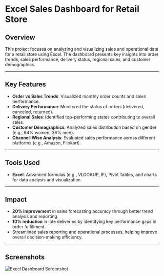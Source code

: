 # Excel Sales Dashboard for Retail Store

## Overview
This project focuses on analyzing and visualizing sales and operational data for a retail store using Excel. The dashboard presents key insights into order trends, sales performance, delivery status, regional sales, and customer demographics.

---

## Key Features
- **Order vs Sales Trends**: Visualized monthly order counts and sales performance.
- **Delivery Performance**: Monitored the status of orders (delivered, canceled, returned).
- **Regional Sales**: Identified top-performing states contributing to overall sales.
- **Customer Demographics**: Analyzed sales distribution based on gender (e.g., 64% women, 36% men).
- **Channel-Wise Analysis**: Evaluated sales performance across different platforms (e.g., Amazon, Flipkart).

---

## Tools Used
- **Excel**: Advanced formulas (e.g., VLOOKUP, IF), Pivot Tables, and charts for data analysis and visualization.

---

## Impact
- **20% improvement** in sales forecasting accuracy through better trend analysis and reporting.
- **10% reduction** in late deliveries by identifying key performance gaps in order fulfillment.
- Streamlined sales reporting and operational processes, helping improve overall decision-making efficiency.

---

## Screenshots
![Excel Dashboard Screenshot](Screenshot (72))

